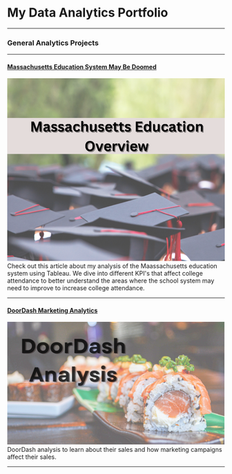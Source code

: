 # My Data Analytics Portfolio

---

### General Analytics Projects

---
#### [Massachusetts Education System May Be Doomed](/Massachusetts_School_Analysis.md)
[<img src="images/Massachusetts_Cover.png"/>](/Massachusetts_School_Analysis.md)
Check out this article about my analysis of the Maassachusetts education system using Tableau. We dive into different KPI's that affect college attendance to better understand the areas where the school system may need to improve to increase college attendance.

---
#### [DoorDash Marketing Analytics](https://www.linkedin.com/pulse/doordash-marketing-analysis-julio-espinoza/)
[<img src="images/DoorDash Analytics.png"/>](https://www.linkedin.com/pulse/doordash-marketing-analysis-julio-espinoza/)
DoorDash analysis to learn about their sales and how marketing campaigns affect their sales.

---




